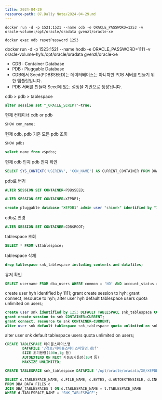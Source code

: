 ```yaml
---
title: 2024-04-29
resource-path: 07.Daliy Note/2024-04-29.md
---
```

```shell
docker run -d -p 1521:1521 --name odb -e ORACLE_PASSWORD=1253 -v oracle-volume:/opt/oracle/oradata gvenzl/oracle-xe
```

```shell
docker exec odb resetPassword 1253
```

docker run -d -p 1523:1521 --name hodb -e ORACLE_PASSWORD=1111 -v oracle-volume-hyh:/opt/oracle/oradata gvenzl/oracle-xe

- CDB : Container Database
- PDB : Pluggable Database
- CDB에서 Seed(PDB$SEED)는 데이터베이스는 아니지만 PDB 서버를 만들기 위한 템플릿입니다.
- PDB 서버를 만들때 Seed에 있는 설정을 기반으로 생성됩니다.

cdb > pdb > tablespace

```sql
alter session set "_ORACLE_SCRIPT"=true;
```

현재 컨테이너 cdb or pdb
```sql
SHOW con_name;
```

현제 cdb, pdb 기준 모든 pdb 조회
```sql
SHOW pdbs
```

```sql
select name from v$pdbs;
```

현재 cdb 인지 pdb 인지 확인
```sql
SELECT SYS_CONTEXT('USERENV', 'CON_NAME') AS CURRENT_CONTAINER FROM DUAL;
```

pdb로 변경
```sql
ALTER SESSION SET CONTAINER=PDB$SEED;
```

```sql
ALTER SESSION SET CONTAINER=XEPDB1; 
```

```sql
create pluggable database "XEPDB1" admin user "shinnk" identified by "1253";
```
cdb로 변경
```sql
ALTER SESSION SET CONTAINER=CDB$ROOT;
```

tablespace 조회
```sql
SELECT * FROM v$tablespace;
```

tablespace 삭제
```sql
drop tablespace snk_tablespace including contents and datafiles;
```

유저 확인
```sql
SELECT username FROM dba_users WHERE common = 'NO' AND account_status = 'OPEN';
```

create user hyh identified by 1111;
grant create session to hyh;
grant connect, resource to hyh;
alter user hyh default tablespace users quota unlimited on users;

```sql
create user snk identified by 1253 DEFAULT TABLESPACE snk_tablespace CONTAINER=CURRENT;
grant create session to snk CONTAINER=CURRENT;
grant connect, resource to snk CONTAINER=CURRENT;
alter user snk default tablespace snk_tablespace quota unlimited on snk_tablespace;
```
alter user snk default tablespace users quota unlimited on users;
```sql
CREATE TABLESPACE 테이블스페이스명
        DATAFILE '/경로/테이블스페이스파일명.dbf'
        SIZE 초기용량(100m,1g 등)
        AUTOEXTEND ON NEXT 자동증가용량(10M 등)
        MAXSIZE UNLIMITED;
```

```sql
CREATE TABLESPACE snk_tablespace DATAFILE '/opt/oracle/oradata/XE/XEPDB1/snk_tablespace.dbf' SIZE 1g AUTOEXTEND ON NEXT 100m MAXSIZE UNLIMITED;
```

```sql
SELECT d.TABLESPACE_NAME, d.FILE_NAME, d.BYTES, d.AUTOEXTENSIBLE, d.INCREMENT_BY, t.BLOCK_SIZE
FROM DBA_DATA_FILES d
JOIN DBA_TABLESPACES t ON d.TABLESPACE_NAME = t.TABLESPACE_NAME
WHERE d.TABLESPACE_NAME = 'SNK_TABLESPACE';
```


